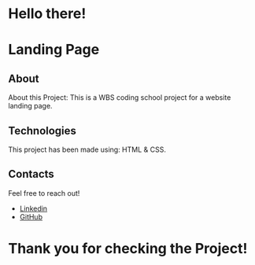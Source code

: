 # Hello there! 

# Landing Page

## About

About this Project: This is a WBS coding school project for a website landing page.

## Technologies

This project has been made using: HTML & CSS.

## Contacts

Feel free to reach out!

- [Linkedin](https://www.linkedin.com/in/giulia-giovannoli/)
- [GitHub](https://github.com/GiuliaGiovannoli)


# Thank you for checking the Project!
